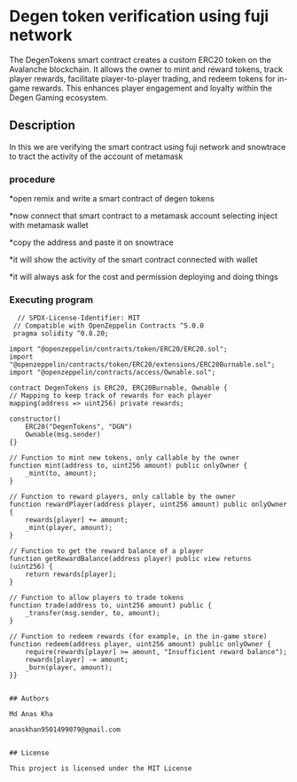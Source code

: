 # Degen token verification using fuji network

The DegenTokens smart contract creates a custom ERC20 token on the Avalanche blockchain. It allows the owner to mint and reward tokens, track player rewards, facilitate player-to-player trading, and redeem tokens for in-game rewards. This enhances player engagement and loyalty within the Degen Gaming ecosystem.

## Description

In this we are verifying the smart contract using fuji network and snowtrace to tract the activity of the account of metamask


### procedure 
*open remix and write a smart contract of degen tokens

*now connect that smart contract to a metamask account selecting inject with metamask wallet

*copy the address and paste it on snowtrace 

*it will show the activity of the smart contract connected with wallet

*it will always ask for the cost and permission deploying and doing things 


### Executing program
      // SPDX-License-Identifier: MIT
     // Compatible with OpenZeppelin Contracts ^5.0.0
     pragma solidity ^0.8.20;

    import "@openzeppelin/contracts/token/ERC20/ERC20.sol";
    import "@openzeppelin/contracts/token/ERC20/extensions/ERC20Burnable.sol";
    import "@openzeppelin/contracts/access/Ownable.sol";

    contract DegenTokens is ERC20, ERC20Burnable, Ownable {
    // Mapping to keep track of rewards for each player
    mapping(address => uint256) private rewards;

    constructor()
        ERC20("DegenTokens", "DGN")
        Ownable(msg.sender)
    {}

    // Function to mint new tokens, only callable by the owner
    function mint(address to, uint256 amount) public onlyOwner {
        _mint(to, amount);
    }

    // Function to reward players, only callable by the owner
    function rewardPlayer(address player, uint256 amount) public onlyOwner {
        rewards[player] += amount;
        _mint(player, amount);
    }

    // Function to get the reward balance of a player
    function getRewardBalance(address player) public view returns (uint256) {
        return rewards[player];
    }

    // Function to allow players to trade tokens
    function trade(address to, uint256 amount) public {
        _transfer(msg.sender, to, amount);
    }

    // Function to redeem rewards (for example, in the in-game store)
    function redeem(address player, uint256 amount) public onlyOwner {
        require(rewards[player] >= amount, "Insufficient reward balance");
        rewards[player] -= amount;
        _burn(player, amount);
    }}


```

## Authors

Md Anas Kha

anaskhan9501499079@gmail.com


## License

This project is licensed under the MIT License

